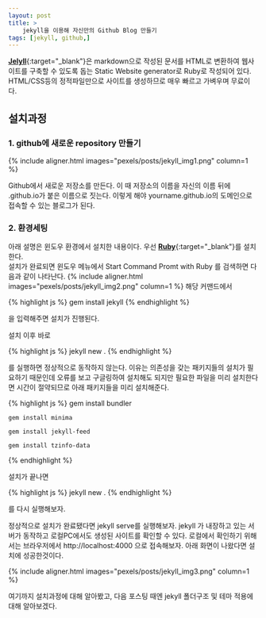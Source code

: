 ```yaml
---
layout: post
title: >
    jekyll을 이용해 자신만의 Github Blog 만들기
tags: [jekyll, github,]
---
```


[**Jelyll**](https://jekyllrb-ko.github.io/){:target="_blank"}은 markdown으로 작성된 문서를 HTML로 변환하여 웹사이트를 구축할 수 있도록 돕는 Static Website generator로 Ruby로 작성되어 있다. HTML/CSS등의 정적파일만으로 사이트를 생성하므로 매우 빠르고 가벼우며 무료이다.

## 설치과정

### 1. github에 새로운 repository 만들기
{% include aligner.html images="pexels/posts/jekyll_img1.png" column=1 %}

Github에서 새로운 저장소를 만든다. 이 때 저장소의 이름을 자신의 이름 뒤에 .github.io가 붙은 이름으로 짓는다.
이렇게 해야 yourname.github.io의 도메인으로 접속할 수 있는 블로그가 된다.

### 2. 환경세팅
아래 설명은 윈도우 환경에서 설치한 내용이다.
우선 [**Ruby**](https://rubyinstaller.org/downloads/){:target="_blank"}를 설치한다.<br>
설치가 완료되면 윈도우 메뉴에서 Start Command Promt with Ruby 를 검색하면 다음과 같이 나타난다.
{% include aligner.html images="pexels/posts/jekyll_img2.png" column=1 %}
해당 커맨드에서 

{% highlight js %}
    gem install jekyll
{% endhighlight %}

을 입력해주면 설치가 진행된다.

설치 이후 바로 

{% highlight js %}
    jekyll new .
{% endhighlight %}

를 실행하면 정상적으로 동작하지 않는다. 이유는 의존성을 갖는 패키지들의 설치가 필요하기 때문인데 오류를 보고 구글링하여 설치해도 되지만 필요한 파일을 미리 설치한다면 시간이 절약되므로 아래 패키지들을 미리 설치해준다.

{% highlight js %}
    gem install bundler 

    gem install minima 

    gem install jekyll-feed 

    gem install tzinfo-data
{% endhighlight %}

설치가 끝나면 

{% highlight js %}
    jekyll new .
{% endhighlight %}

를 다시 실행해보자.

정상적으로 설치가 완료됐다면 jekyll serve를 실행해보자.
jekyll 가 내장하고 있는 서버가 동작하고 로컬PC에서도 생성된 사이트를 확인할 수 있다.
로컬에서 확인하기 위해서는 브라우저에서 http://localhost:4000 으로 접속해보자.
아래 화면이 나왔다면 설치에 성공한것이다.

{% include aligner.html images="pexels/posts/jekyll_img3.png" column=1 %}

여기까지 설치과정에 대해 알아봤고, 다음 포스팅 때엔 jekyll 폴더구조 및 테마 적용에 대해 알아보겠다.